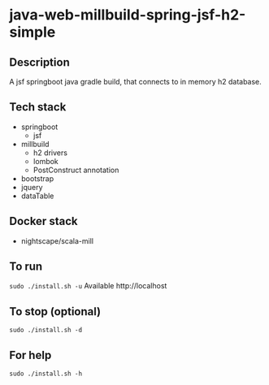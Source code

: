 # java-web-millbuild-spring-jsf-h2-simple

## Description
A jsf springboot java gradle build,
that connects to in memory h2 database.

## Tech stack
- springboot
  - jsf
- millbuild
  - h2 drivers
  - lombok
  - PostConstruct annotation
- bootstrap
- jquery
- dataTable

## Docker stack
- nightscape/scala-mill

## To run
`sudo ./install.sh -u`
Available http://localhost

## To stop (optional)
`sudo ./install.sh -d`

## For help
`sudo ./install.sh -h`
